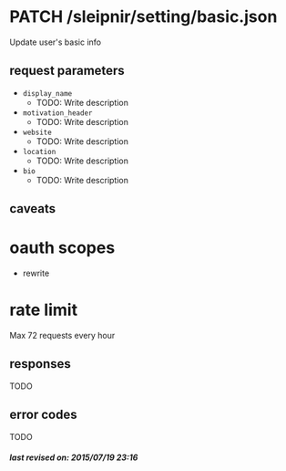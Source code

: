 # PATCH /sleipnir/setting/basic.json

Update user's basic info

## request parameters

- `display_name`
  - TODO: Write description
- `motivation_header`
  - TODO: Write description
- `website`
  - TODO: Write description
- `location`
  - TODO: Write description
- `bio`
  - TODO: Write description

## caveats

# oauth scopes

- rewrite

# rate limit

Max 72 requests every hour

## responses

TODO

## error codes

TODO

##### last revised on: 2015/07/19 23:16
